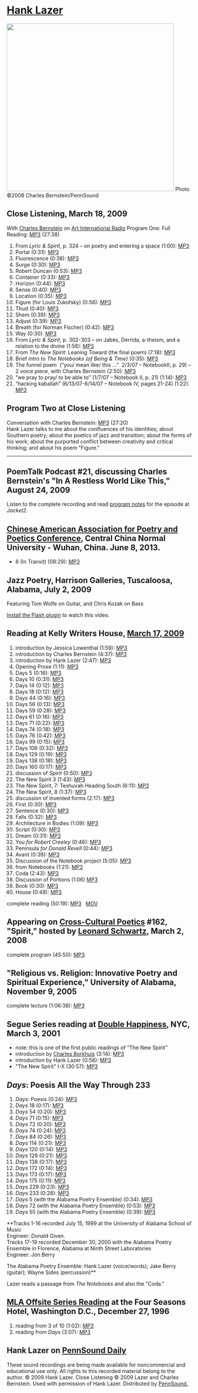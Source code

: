 [Hank
Lazer](http://epc.buffalo.edu/authors/lazer)
============================================

<img src="http://media.sas.upenn.edu/pennsound/authors/Bernstein/portraits/Lazer-Hank_Ch-Bernstein_still_9-20-08.jpg" width="455" />  
Photo ©2008 Charles Bernstein/PennSound

Close Listening, March 18, 2009
-------------------------------

With [Charles Bernstein](Bernstein.html) on [Art International Radio](http://artonair.org)
Program One:
Full Reading: [MP3](http://media.sas.upenn.edu/pennsound/authors/Lazer/Close-Listening/Lazer-Hank_Close-Listening_reading_3-18-09.mp3) (27:38)

1.  From *Lyric & Spirit*, p. 324 – on poetry and entering a space (1:00): [MP3](http://media.sas.upenn.edu/pennsound/authors/Lazer/Close-Listening/Lazer-Hank_01_from-Lyric-and-Spirit-1_Close-Listening_3-18-09.mp3)
2.  Portal (0:31): [MP3](http://media.sas.upenn.edu/pennsound/authors/Lazer/Close-Listening/Lazer-Hank_02_Portal_Close-Listening_3-18-09.mp3)
3.  Fluorescence (0:38): [MP3](http://media.sas.upenn.edu/pennsound/authors/Lazer/Close-Listening/Lazer-Hank_03_Fluorescence_Close-Listening_3-18-09.mp3)
4.  Surge (0:30): [MP3](http://media.sas.upenn.edu/pennsound/authors/Lazer/Close-Listening/Lazer-Hank_04_Surge_Close-Listening_3-18-09.mp3)
5.  Robert Duncan (0:53): [MP3](http://media.sas.upenn.edu/pennsound/authors/Lazer/Close-Listening/Lazer-Hank_05_Robert-Duncan_Close-Listening_3-18-09.mp3)
6.  Container (0:33): [MP3](http://media.sas.upenn.edu/pennsound/authors/Lazer/Close-Listening/Lazer-Hank_06_Container_Close-Listening_3-18-09.mp3)
7.  Horizon (0:44): [MP3](http://media.sas.upenn.edu/pennsound/authors/Lazer/Close-Listening/Lazer-Hank_07_Horizon_Close-Listening_3-18-09.mp3)
8.  Sense (0:40): [MP3](http://media.sas.upenn.edu/pennsound/authors/Lazer/Close-Listening/Lazer-Hank_08_Sense_Close-Listening_3-18-09.mp3)
9.  Location (0:35): [MP3](http://media.sas.upenn.edu/pennsound/authors/Lazer/Close-Listening/Lazer-Hank_09_Location_Close-Listening_3-18-09.mp3)
10. Figure (for Louis Zukofsky) (0:56): [MP3](http://media.sas.upenn.edu/pennsound/authors/Lazer/Close-Listening/Lazer-Hank_10_Figure_Close-Listening_3-18-09.mp3)
11. Thud (0:40): [MP3](http://media.sas.upenn.edu/pennsound/authors/Lazer/Close-Listening/Lazer-Hank_11_Thud_Close-Listening_3-18-09.mp3)
12. Shem (0:39): [MP3](http://media.sas.upenn.edu/pennsound/authors/Lazer/Close-Listening/Lazer-Hank_12_Shem_Close-Listening_3-18-09.mp3)
13. Adjust (0:39): [MP3](http://media.sas.upenn.edu/pennsound/authors/Lazer/Close-Listening/Lazer-Hank_13_Adjust_Close-Listening_3-18-09.mp3)
14. Breath (for Norman Fischer) (0:42): [MP3](http://media.sas.upenn.edu/pennsound/authors/Lazer/Close-Listening/Lazer-Hank_14_Breath_Close-Listening_3-18-09.mp3)
15. Way (0:30): [MP3](http://media.sas.upenn.edu/pennsound/authors/Lazer/Close-Listening/Lazer-Hank_15_Way_Close-Listening_3-18-09.mp3)
16. From *Lyric & Spirit*, p. 302-303 – on Jabès, Derrida, a-theism, and a relation to the divine (1:58): [MP3](http://media.sas.upenn.edu/pennsound/authors/Lazer/Close-Listening/Lazer-Hank_16_from-Lyric-and-Spirit-2_Close-Listening_3-18-09.mp3)
17. From *The New Spirit*: Leaning Toward (the final poem) (7:18): [MP3](http://media.sas.upenn.edu/pennsound/authors/Lazer/Close-Listening/Lazer-Hank_17_Leaning%20Toward_Close-Listening_3-18-09.mp3)
18. Brief intro to *The Notebooks* *(of Being & Time)* (0:35): [MP3](http://media.sas.upenn.edu/pennsound/authors/Lazer/Close-Listening/Lazer-Hank_18_intro-to-The-Notebooks_Close-Listening_3-18-09.mp3)
19. The funnel poem  (“you/ mean like/ this …”  2/3/07 – NotebookII, p. 29) – 2 voice piece, with Charles Bernstein (2:50): [MP3](http://media.sas.upenn.edu/pennsound/authors/Lazer/Close-Listening/Lazer-Hank_19_The-Funnel-Poem_Close-Listening_3-18-09.mp3)
20. “we pray to pray/ to be able to” (1/7/07 – Notebook II, p. 21) (1:14): [MP3](http://media.sas.upenn.edu/pennsound/authors/Lazer/Close-Listening/Lazer-Hank_20_We-Pray-to-Pray_Close-Listening_3-18-09.mp3)
21. “hacking kaballah” (6/13/07-6/14/07 – Notebook IV, pages 21-24) (1:22): [MP3](http://media.sas.upenn.edu/pennsound/authors/Lazer/Close-Listening/Lazer-Hank_21_Hacking-Kaballah_Close-Listening_3-18-09.mp3)

Program Two at Close Listening
------------------------------

Conversation with Charles Bernstein: [MP3](http://media.sas.upenn.edu/pennsound/authors/Lazer/Close-Listening/Lazer-Hank_Close-Listening_conversation_3-18-09.mp3) (27:20)  
Hank Lazer talks to me about the confluences of his identities;
about Southern poetry; about the poetics of jazz and transition;
about the forms of his work; about the purported conflict between
creativity and critical thinking; and about his poem "Figure."

------------------------------------------------------------------------

PoemTalk Podcast \#21, discussing Charles Bernstein's "In A Restless World Like This," August 24, 2009
------------------------------------------------------------------------------------------------------

Listen to the complete recording and read [program notes](https://jacket2.org/poemtalk/totally-indivisible-poemtalk-21) for the episode at *Jacket2*.

[Chinese American Association for Poetry and Poetics Conference](http://writing.upenn.edu/pennsound/x/Heatstrings.php#CAAP), Central China Normal University - Wuhan, China. June 8, 2013.
------------------------------------------------------------------------------------------------------------------------------------------------------------------------------------------

-   8 (In Transit) (08:29): [MP3](http://media.sas.upenn.edu/pennsound/groups/Heatstrings/CAAP/Lazer-Hank_15_8-In-Transit_CAAPP_6-8-13.mp3)


Jazz Poetry, Harrison Galleries, Tuscaloosa, Alabama, July 2, 2009
------------------------------------------------------------------

Featuring Tom Wolfe on Guitar, and Chris Kozak on Bass

[Install the Flash plugin](http://get.adobe.com/flashplayer/) to watch this video.


Reading at Kelly Writers House, [March 17, 2009](http://writing.upenn.edu/wh/calendar/0309.php#17)
--------------------------------------------------------------------------------------------------

1.  introduction by Jessica Lowenthal (1:59): [MP3](http://media.sas.upenn.edu/pennsound/authors/Lazer/3-17-09/Lazer-Hank_01_Introduction-Lowenthal_KWH-UPenn_03-17-09.mp3)
2.  introduction by Charles Bernstein (4:37): [MP3](http://media.sas.upenn.edu/pennsound/authors/Lazer/3-17-09/Lazer-Hank_02_Intro-Bernstein_KWH-UPenn_03-17-09.mp3)
3.  introduction by Hank Lazer (2:47): [MP3](http://media.sas.upenn.edu/pennsound/authors/Lazer/3-17-09/Lazer-Hank_03_Intro-Lazer_KWH-UPenn_03-17-09.mp3)
4.  Opening Prose (1:11): [MP3](http://media.sas.upenn.edu/pennsound/authors/Lazer/3-17-09/Lazer-Hank_04_prose_KWH-UPenn_03-17-09.mp3)
5.  Days 5 (0:16): [MP3](http://media.sas.upenn.edu/pennsound/authors/Lazer/3-17-09/Lazer-Hank_05_Days-5_KWH-UPenn_03-17-09.mp3)
6.  Days 10 (0:31): [MP3](http://media.sas.upenn.edu/pennsound/authors/Lazer/3-17-09/Lazer-Hank_06_Days-10_KWH-UPenn_03-17-09.mp3)
7.  Days 14 (0:12): [MP3](http://media.sas.upenn.edu/pennsound/authors/Lazer/3-17-09/Lazer-Hank_07_Days-14_reading_KWH-UPenn_03-17-09.mp3)
8.  Days 18 (0:12): [MP3](http://media.sas.upenn.edu/pennsound/authors/Lazer/3-17-09/Lazer-Hank_08_Days-14_reading_KWH-UPenn_03-17-09.mp3)
9.  Days 44 (0:16): [MP3](http://media.sas.upenn.edu/pennsound/authors/Lazer/3-17-09/Lazer-Hank_09_Days-44_reading_KWH-UPenn_03-17-09.mp3)
10. Days 56 (0:13): [MP3](http://media.sas.upenn.edu/pennsound/authors/Lazer/3-17-09/Lazer-Hank_10_Days-56_reading_KWH-UPenn_03-17-09.mp3)
11. Days 59 (0:28): [MP3](http://media.sas.upenn.edu/pennsound/authors/Lazer/3-17-09/Lazer-Hank_11_Days-59_reading_KWH-UPenn_03-17_09.mp3)
12. Days 61 (0:16): [MP3](http://media.sas.upenn.edu/pennsound/authors/Lazer/3-17-09/Lazer-Hank_12_Days-61_reading_KWH-UPenn_03-17-09.mp3)
13. Days 71 (0:22): [MP3](http://media.sas.upenn.edu/pennsound/authors/Lazer/3-17-09/Lazer-Hank_13_Days-71_reading_KWH-UPenn_03-17-09.mp3)
14. Days 74 (0:18): [MP3](http://media.sas.upenn.edu/pennsound/authors/Lazer/3-17-09/Lazer-Hank_14_Days-74_reading_KWH-UPenn_03-17-09.mp3)
15. Days 76 (0:42): [MP3](http://media.sas.upenn.edu/pennsound/authors/Lazer/3-17-09/Lazer-Hank_15_Days-76_reading_KWH-UPenn_03-17-09.mp3)
16. Days 99 (0:15): [MP3](http://media.sas.upenn.edu/pennsound/authors/Lazer/3-17-09/Lazer-Hank_16_Days-99_reading_KWH-UPenn_03-17-09.mp3)
17. Days 106 (0:32): [MP3](http://media.sas.upenn.edu/pennsound/authors/Lazer/3-17-09/Lazer-Hank_17_Days-106_reading_KWH_UPenn_03-17-09.mp3)
18. Days 129 (0:19): [MP3](http://media.sas.upenn.edu/pennsound/authors/Lazer/3-17-09/Lazer-Hank_18_Days-129_reading_KWH-UPenn_03-17-09.mp3)
19. Days 138 (0:18): [MP3](http://media.sas.upenn.edu/pennsound/authors/Lazer/3-17-09/Lazer-Hank_19_Days-138_reading_KWH-UPenn_03-17-09.mp3)
20. Days 160 (0:17): [MP3](http://media.sas.upenn.edu/pennsound/authors/Lazer/3-17-09/Lazer-Hank_20_Days-160_reading_KWH-UPenn_03-17-09.mp3)
21. discussion of *Spirit* (0:50): [MP3](http://media.sas.upenn.edu/pennsound/authors/Lazer/3-17-09/Lazer-Hank_20_Of-Course-Spirit_reading_KWH-UPenn_03-17-09.mp3)
22. The New Spirit 3 (1:43): [MP3](http://media.sas.upenn.edu/pennsound/authors/Lazer/3-17-09/Lazer-Hank_21_Spirit-3_reading_KWH-UPenn_03-17-09.mp3)
23. The New Spirit, 7: Teshuvah Heading South (6:11): [MP3](http://media.sas.upenn.edu/pennsound/authors/Lazer/3-17-09/Lazer-Hank_22_Teshuvah-Heading-South_reading_KWH-UPenn_03-17-09.mp3)
24. The New Spirit, 8 (1:37): [MP3](http://media.sas.upenn.edu/pennsound/authors/Lazer/3-17-09/Lazer-Hank_23_Spirit-8_reading_KWH-UPenn_03-17-09.mp3)
25. discussion of invented forms (2:17): [MP3](http://media.sas.upenn.edu/pennsound/authors/Lazer/3-17-09/Lazer-Hank_24_Discussion-of-Personal-Forms_reading_KWH-UPenn_03-17-09.mp3)
26. First (0:30): [MP3](http://media.sas.upenn.edu/pennsound/authors/Lazer/3-17-09/Lazer-Hank_25_First_reading_KWH-UPenn_03-17-09.mp3)
27. Sentence (0:30): [MP3](http://media.sas.upenn.edu/pennsound/authors/Lazer/3-17-09/Lazer-Hank_26_Sentence_reading_KWH-UPenn_03-17-09.mp3)
28. Falls (0:32): [MP3](http://media.sas.upenn.edu/pennsound/authors/Lazer/3-17-09/Lazer-Hank_27_Falls-Yosemite_reading_KWH-UPenn_03-17-09.mp3)
29. Architecture in Bodies (1:09): [MP3](http://media.sas.upenn.edu/pennsound/authors/Lazer/3-17-09/Lazer-Hank_28_Architecture-in-Bodies_reading_KWH-UPenn_03-17-09.mp3)
30. Script (0:30): [MP3](http://media.sas.upenn.edu/pennsound/authors/Lazer/3-17-09/Lazer-Hank_29_Script_reading_KWH-UPenn_03-17-09.mp3)
31. Dream (0:31): [MP3](http://media.sas.upenn.edu/pennsound/authors/Lazer/3-17-09/Lazer-Hank_30_Dream_reading_KWH-UPenn_03-17-09.mp3)
32. You *for Robert Creeley* (0:46): [MP3](http://media.sas.upenn.edu/pennsound/authors/Lazer/3-17-09/Lazer-Hank_31_You-Robert-Creeley_reading_KWH-UPenn_03-17-09.mp3)
33. Peninsula *for Donald Revell* (0:44): [MP3](http://media.sas.upenn.edu/pennsound/authors/Lazer/3-17-09/Lazer-Hank_32_Penninsula-for-Donald-Revell_reading_KWH-UPenn_03-17-09.mp3)
34. Avant (0:39): [MP3](http://media.sas.upenn.edu/pennsound/authors/Lazer/3-17-09/Lazer-Hank_33_Avant_reading_KWH-UPenn_03-17-09.mp3)
35. Discussion of the Notebook project (5:05): [MP3](http://media.sas.upenn.edu/pennsound/authors/Lazer/3-17-09/Lazer-Hank_34_Discussion-of-Notebooks_reading_KWH-UPenn_03-17-09.mp3)
36. from <span class="title">Notebooks</span> (1:21): [MP3](http://media.sas.upenn.edu/pennsound/authors/Lazer/3-17-09/Lazer-Hank_35_From-Notebooks_reading_KWH-UPenn_03-17-09.mp3)
37. Coda (2:43): [MP3](http://media.sas.upenn.edu/pennsound/authors/Lazer/3-17-09/Lazer-Hank_36_Notebooks-Coda_reading_KWH-UPenn_03-17-09.mp3)
38. Discussion of Portions (1:06) [MP3](http://media.sas.upenn.edu/pennsound/authors/Lazer/3-17-09/Lazer-Hank_37_Discussion-of-Portions_reading_KWH-UPenn_03-17-09.mp3)
39. Book (0:30): [MP3](http://media.sas.upenn.edu/pennsound/authors/Lazer/3-17-09/Lazer-Hank_38_Small-Books_reading_KWH-UPenn_03-17-09.mp3)
40. House (0:48): [MP3](http://media.sas.upenn.edu/pennsound/authors/Lazer/3-17-09/Lazer-Hank_39_House_reading_KWH-UPenn_03-17-09.mp3)

complete reading (50:19): [MP3](http://media.sas.upenn.edu/pennsound/authors/Lazer/Lazer-Hank_reading_KWH-UPenn_03-17-09.mp3)   [MOV](http://media.sas.upenn.edu/embed_qt.php?x=writershouse/09A/Lazer-Hank_reading_KWH-UPenn_03-17-09.mov&action=stream)

Appearing on [Cross-Cultural Poetics](XCP.html) \#162, "Spirit," hosted by [Leonard Schwartz](Schwartz.html), March 2, 2008
---------------------------------------------------------------------------------------------------------------------------

complete program (45:50): [MP3](http://media.sas.upenn.edu/pennsound/groups/XCP/XCP_162_Lazer_3-2-08.mp3)

"Religious vs. Religion: Innovative Poetry and Spiritual Experience," University of Alabama, November 9, 2005
-------------------------------------------------------------------------------------------------------------

complete lecture (1:06:38): [MP3](http://media.sas.upenn.edu/pennsound/authors/Lazer/Lazer-Hank_11_9_05_Religion-v-Religious_U-AL.mp3)

Segue Series reading at [Double Happiness](http://www.writing.upenn.edu/pennsound/x/Segue-DH.php), NYC, March 3, 2001
---------------------------------------------------------------------------------------------------------------------

-   note: this is one of the first public readings of "The New Spirit"
-   introduction by [Charles Borkhuis](http://writing.upenn.edu/pennsound/x/Borkhuis.php) (3:14): [MP3](http://media.sas.upenn.edu/pennsound/authors/Lazer/3-3-1/Lazer-Hank_01_Intro-by-Borkhuis_Double-Happiness_3-3-01.mp3)
-   introduction by Hank Lazer (0:58): [MP3](http://media.sas.upenn.edu/pennsound/authors/Lazer/3-3-1/Lazer-Hank_02_Intro-Lazer_Double-Happiness_3-3-01.mp3)
-   "The New Spirit" I-X (30:57): [MP3](http://media.sas.upenn.edu/pennsound/authors/Lazer/3-3-1/Lazer-Hank_03_Complete-Reading_Double-Happiness_3-3-01.mp3)

*Days*: Poesis All the Way Through 233
--------------------------------------

1.  *Days:* Poesis (0:24):
    [MP3](http://media.sas.upenn.edu/pennsound/authors/Lazer/Days_1999/Lazer-Hank_01_Days-Poesis_Univ-Alabama-7-15-99.mp3)
2.  *Days* 18 (0:17): [MP3](http://media.sas.upenn.edu/pennsound/authors/Lazer/Days_1999/Lazer-Hank_02_Days-18_Univ-Alabama-7-15-99.mp3)
3.  *Days* 54 (0:20): [MP3](http://media.sas.upenn.edu/pennsound/authors/Lazer/Days_1999/Lazer-Hank_03_Days-54_Univ-Alabama-7-15-99.mp3)
4.  *Days* 71 (0:15): [MP3](http://media.sas.upenn.edu/pennsound/authors/Lazer/Days_1999/Lazer-Hank_04_Days-71_Univ-Alabama-7-15-99.mp3)
5.  *Days* 72 (0:20): [MP3](http://media.sas.upenn.edu/pennsound/authors/Lazer/Days_1999/Lazer-Hank_05_Days-72_Univ-Alabama-7-15-99.mp3)
6.  *Days* 74 (0:24): [MP3](http://media.sas.upenn.edu/pennsound/authors/Lazer/Days_1999/Lazer-Hank_06_Days-74_Univ-Alabama-7-15-99.mp3)
7.  *Days* 84 (0:26): [MP3](http://media.sas.upenn.edu/pennsound/authors/Lazer/Days_1999/Lazer-Hank_07_Days-84_Univ-Alabama-7-15-99.mp3)
8.  *Days* 114 (0:21): [MP3](http://media.sas.upenn.edu/pennsound/authors/Lazer/Days_1999/Lazer-Hank_08_Days-114_Univ-Alabama-7-15-99.mp3)
9.  *Days* 120 (0:14): [MP3](http://media.sas.upenn.edu/pennsound/authors/Lazer/Days_1999/Lazer-Hank_09_Days-120_Univ-Alabama-7-15-99.mp3)
10. *Days* 129 (0:21): [MP3](http://media.sas.upenn.edu/pennsound/authors/Lazer/Days_1999/Lazer-Hank_10_Days-129_Univ-Alabama-7-15-99.mp3)
11. *Days* 138 (0:17): [MP3](http://media.sas.upenn.edu/pennsound/authors/Lazer/Days_1999/Lazer-Hank_11_Days-138_Univ-Alabama-7-15-99.mp3)
12. *Days* 172 (0:14): [MP3](http://media.sas.upenn.edu/pennsound/authors/Lazer/Days_1999/Lazer-Hank_12_Days-172_Univ-Alabama-7-15-99.mp3)
13. *Days* 173 (0:17): [MP3](http://media.sas.upenn.edu/pennsound/authors/Lazer/Days_1999/Lazer-Hank_13_Days-173_Univ-Alabama-7-15-99.mp3)
14. *Days* 175 (0:11): [MP3](http://media.sas.upenn.edu/pennsound/authors/Lazer/Days_1999/Lazer-Hank_14_Days-175_Univ-Alabama-7-15-99.mp3)
15. *Days* 229 (0:23): [MP3](http://media.sas.upenn.edu/pennsound/authors/Lazer/Days_1999/Lazer-Hank_15_Days-229_Univ-Alabama-7-15-99.mp3)
16. *Days* 233 (0:28): [MP3](http://media.sas.upenn.edu/pennsound/authors/Lazer/Days_1999/Lazer-Hank_16_Days-233_Univ-Alabama-7-15-99.mp3)
17. *Days* 5 (with
    the Alabama Poetry Ensemble) (0:34): [MP3](http://media.sas.upenn.edu/pennsound/authors/Lazer/Days_1999/Lazer-Hank_17_Days-5-w-Ensemble_Univ-Alabama-7-15-99.mp3)
18. *Days* 72 (with
    the Alabama Poetry Ensemble) (0:53): [MP3](http://media.sas.upenn.edu/pennsound/authors/Lazer/Days_1999/Lazer-Hank_18_Days-72-w-Ensemble_Univ-Alabama-7-15-99.mp3)
19. *Days* 55 (with
    the Alabama Poetry Ensemble) (0:39): [MP3](http://media.sas.upenn.edu/pennsound/authors/Lazer/Days_1999/Lazer-Hank_19_Days-55-w-Ensemble_Univ-Alabama-7-15-99.mp3)

**Tracks 1-16 recorded July 15, 1999 at the University of Alabama School of Music  
Engineer: Donald Given.  
Tracks 17-19 recorded December 30, 2000 with the Alabama Poetry Ensemble in Florence, Alabama at Ninth Street Laboratories  
Engineer: Jon Berry  
  
The Alabama Poetry Ensemble: Hank Lazer (voice/words); Jake Berry (guitar); Wayne Sides (percussion)**

  
Lazer reads a passage from *The Notebooks* and also the "Coda."


[MLA Offsite Series Reading](http://writing.upenn.edu/pennsound/x/MLA-Offsite.php#12-27-96) at the Four Seasons Hotel, Washington D.C., December 27, 1996
---------------------------------------------------------------------------------------------------------------------------------------------------------

1.  reading from 3 of 10 (1:02): [MP3](http://media.sas.upenn.edu/pennsound/authors/Lazer/MLA-96/Lazer-Hank_1_3-of-10_MLA_DC_12-27-96.mp3)
2.  reading from *Days* (3:07): [MP3](http://media.sas.upenn.edu/pennsound/authors/Lazer/MLA-96/Lazer-Hank_2_Days_MLA_DC_12-27-96.mp3)

Hank Lazer on [PennSound Daily](http://writing.upenn.edu/pennsound/daily)
-------------------------------------------------------------------------

These sound recordings are being made
available for noncommercial and educational use only. All rights
to this recorded material belong to the author. © 2009 Hank
Lazer. Close Listening © 2009 Lazer and Charles Bernstein. Used
with permission of Hank Lazer. Distributed by [PennSound.](../index.html)
